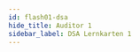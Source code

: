 ```yaml
---
id: flash01-dsa
hide_title: Auditor 1
sidebar_label: DSA Lernkarten 1
---
```


<!-- Die Frage -->

<p id="dsaFrage"></p>

<!-- Die Antworten -->

<table id="dsaTab1"></table><!-- CheckBox und dann die Antworten anzeigen-->

<div id="dsaTab4"></div> <!-- Links zur jeweiligen Maske -->

<!-- Die Ausgaben -->

<div id="dsaTab3"></div> <!-- Die Ergebnisse anzeigen -->

<!-- Initialisierung -->

<p hidden><img src="/img/zur.png" width="20" onload="initDB(1)" /></p> 

<!-- Die Knöpfe -->

<div id="dsaTab2"><!-- Dann die Knöpfe Start, Prüfen, Zurück und Weiter -->
	<div hidden>
## LERNKARTEN Auditor 1 <br /><br />

###	<input type="button" class="knopf trans" id="blaKnopf" value="Prüfen"   onClick="dsaFragen(7)"/>   

###	<input type="button" class="knopf trans" id="oraKnopf" value="Weiter"   onClick="dsaFragen(9)"/>   

###	<input type="button" class="knopf trans" id="gruKnopf" value="Zurück"   onClick="dsaFragen(8)"/>   

###	<input type="button" class="knopf trans" id="rotKnopf" value="NeuStart" onClick="initDB(1)"/>   
	</div>
</div>